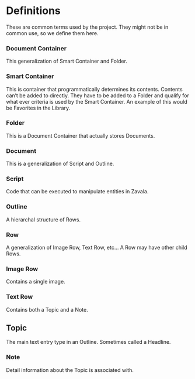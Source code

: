 # Definitions
These are common terms used by the project. They might not be in common use, so we define them here.

### Document Container
This generalization of Smart Container and Folder.

### Smart Container
This is container that programmatically determines its contents.  Contents can’t be added to directly.
They have to be added to a Folder and qualify for what ever criteria is used by the Smart Container.
An example of this would be Favorites in the Library.

### Folder
This is a Document Container that actually stores Documents.

### Document
This is a generalization of Script and Outline.

### Script
Code that can be executed to manipulate entities in Zavala.

### Outline
A hierarchal structure of Rows.

### Row
A generalization of Image Row, Text Row, etc… A Row may have other child Rows.

### Image Row
Contains a single image.

### Text Row
Contains both a Topic and a Note.

## Topic
The main text entry type in an Outline.  Sometimes called a Headline.

### Note
Detail information about the Topic is associated with.
